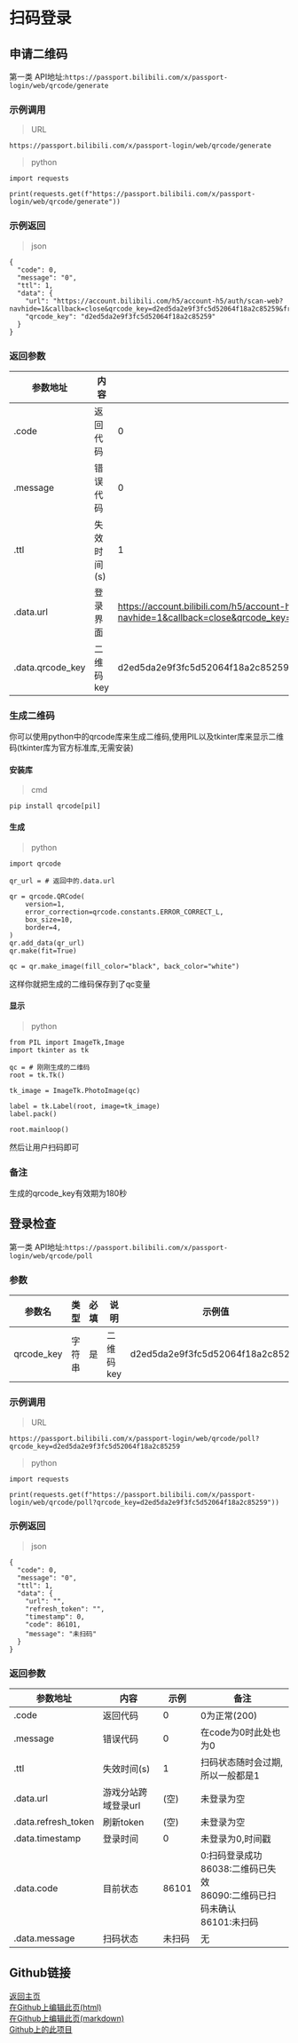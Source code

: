 # 扫码登录
## 申请二维码
第一类
API地址:`https://passport.bilibili.com/x/passport-login/web/qrcode/generate`  

### 示例调用  
>URL


```
https://passport.bilibili.com/x/passport-login/web/qrcode/generate
```  
>python


```
import requests

print(requests.get(f"https://passport.bilibili.com/x/passport-login/web/qrcode/generate"))
```

### 示例返回  
>json


```
{
  "code": 0,
  "message": "0",
  "ttl": 1,
  "data": {
    "url": "https://account.bilibili.com/h5/account-h5/auth/scan-web?navhide=1&callback=close&qrcode_key=d2ed5da2e9f3fc5d52064f18a2c85259&from=",
    "qrcode_key": "d2ed5da2e9f3fc5d52064f18a2c85259"
  }
}
```

### 返回参数
| 参数地址  |  内容 |  示例 |  备注 |  
| ------------ | ---------------- | ------------ | ------------ |   
| .code  | 返回代码  | 0  |  0为正常(200) |  
|  .message | 错误代码  | 0  | 在code为0时此处也为0  |  
|  .ttl |  失效时间(s) | 1  | 二维码随时会过期,所以一般都是1  |  
| .data.url  | 登录界面  | https://account.bilibili.com/h5/account-h5/auth/scan-web?navhide=1&callback=close&qrcode_key=d2ed5da2e9f3fc5d52064f18a2c85259&from= |  URL |  
| .data.qrcode_key  | 二维码key  | d2ed5da2e9f3fc5d52064f18a2c85259 |  和url中的qrcode_key参数一模一样 |  

### 生成二维码
你可以使用python中的qrcode库来生成二维码,使用PIL以及tkinter库来显示二维码(tkinter库为官方标准库,无需安装)
#### 安装库
> cmd
```
pip install qrcode[pil]
```
#### 生成
> python
```
import qrcode

qr_url = # 返回中的.data.url

qr = qrcode.QRCode(
    version=1,
    error_correction=qrcode.constants.ERROR_CORRECT_L,
    box_size=10,
    border=4,
)
qr.add_data(qr_url)
qr.make(fit=True)

qc = qr.make_image(fill_color="black", back_color="white")
```
这样你就把生成的二维码保存到了qc变量
#### 显示
> python
```
from PIL import ImageTk,Image
import tkinter as tk

qc = # 刚刚生成的二维码
root = tk.Tk()

tk_image = ImageTk.PhotoImage(qc)

label = tk.Label(root, image=tk_image)
label.pack()

root.mainloop()
```
然后让用户扫码即可
### 备注
生成的qrcode_key有效期为180秒

## 登录检查
第一类
API地址:`https://passport.bilibili.com/x/passport-login/web/qrcode/poll`
### 参数  
| 参数名 | 类型   | 必填 | 说明               | 示例值           |
|--------|--------|------|--------------------|------------------|
| qrcode_key    | 字符串 | 是   | 二维码key     | d2ed5da2e9f3fc5d52064f18a2c85259 |

### 示例调用  
>URL


```
https://passport.bilibili.com/x/passport-login/web/qrcode/poll?qrcode_key=d2ed5da2e9f3fc5d52064f18a2c85259
```  
>python


```
import requests

print(requests.get(f"https://passport.bilibili.com/x/passport-login/web/qrcode/poll?qrcode_key=d2ed5da2e9f3fc5d52064f18a2c85259"))
```

### 示例返回  
>json


```
{
  "code": 0,
  "message": "0",
  "ttl": 1,
  "data": {
    "url": "",
    "refresh_token": "",
    "timestamp": 0,
    "code": 86101,
    "message": "未扫码"
  }
}
```

### 返回参数
| 参数地址  |  内容 |  示例 |  备注 |  
| ------------ | ---------------- | ------------ | ------------ |   
| .code  | 返回代码  | 0  |  0为正常(200) |  
|  .message | 错误代码  | 0  | 在code为0时此处也为0  |  
|  .ttl |  失效时间(s) | 1  | 扫码状态随时会过期,所以一般都是1  |  
| .data.url  | 游戏分站跨域登录url  | (空) |  未登录为空 |  
| .data.refresh_token  | 刷新token  | (空) |  未登录为空 |  
| .data.timestamp | 登录时间 | 0 | 未登录为0,时间戳 |
| .data.code | 目前状态 | 86101 | 0:扫码登录成功<br>86038:二维码已失效<br>86090:二维码已扫码未确认<br>86101:未扫码<br>
| .data.message | 扫码状态 | 未扫码 | 无 |

## Github链接
[返回主页](https://qiufengcute.github.io/unofficial-bilibili-apis-docs/)  
[在Github上编辑此页(html)](https://github.com/qiufengcute/unofficial-bilibili-apis-docs/edit/main/docs/html/login.html)  
[在Github上编辑此页(markdown)](https://github.com/qiufengcute/unofficial-bilibili-apis-docs/edit/main/docs/markdown/login.md)  
[Github上的此项目](https://github.com/qiufengcute/unofficial-bilibili-apis-docs/)
